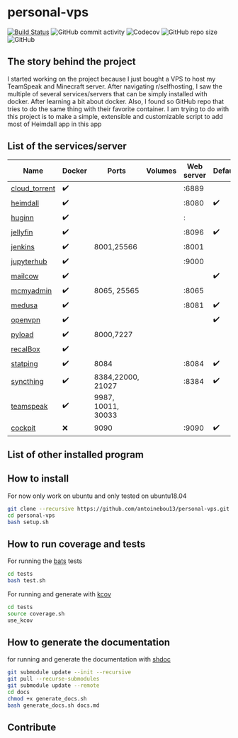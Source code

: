 # personal-vps



[![Build Status](https://travis-ci.com/antoinebou13/personal-vps.svg?token=MUq69udyyqAR24bsXgRq&branch=master)](https://travis-ci.com/antoinebou13/personal-vps)
![GitHub commit activity](https://img.shields.io/github/commit-activity/m/antoinebou13/personal-vps?style=flat)
![Codecov](https://img.shields.io/codecov/c/github/antoinebou13/personal-vps?style=flat&token=FcTtxpEGhF)
![GitHub repo size](https://img.shields.io/github/repo-size/antoinebou13/personal-vps?style=flat)
![GitHub](https://img.shields.io/github/license/antoinebou13/personal-vps?style=flat)



## The story behind the project

I started working on the project because I just bought a VPS to host my TeamSpeak and Minecraft server.
After navigating r/selfhosting, I saw the multiple of several services/servers that can be simply installed with docker.
After learning a bit about docker. Also, I found so GitHub repo that tries to do the same thing with their favorite container.
I am trying to do with this project is to make a simple, extensible and customizable script to add most of Heimdall app in this app

## List of the services/server



| Name                                                                  | Docker | Ports              | Volumes | Web server | Default |
|-----------------------------------------------------------------------|--------|--------------------|---------|------------|---------|
| [cloud_torrent](https://github.com/jpillora/cloud-torrent)            |    ✔️   |                    |         | :6889      |         |
| [heimdall](https://github.com/linuxserver/docker-heimdall)            |    ✔️   |                    |         | :8080      |    ✔️    |
| [huginn](https://github.com/huginn/huginn)                            |    ✔️   |                    |         | :          |         |
| [jellyfin](https://github.com/linuxserver/docker-jellyfin)            |    ✔️   |                    |         | :8096      |    ✔️    |
| [jenkins](https://github.com/jenkinsci/docker)                        |    ✔️   | 8001,25566         |         | :8001      |         |
| [jupyterhub](https://github.com/jupyterhub/jupyterhub)                |    ✔️   |                    |         | :9000      |         |
| [mailcow](https://github.com/mailcow/mailcow-dockerized)              |    ✔️   |                    |         |            |    ✔️    |
| [mcmyadmin](https://github.com/linuxserver-archive/docker-mcmyadmin2) |    ✔️   | 8065, 25565        |         | :8065      |         |
| [medusa](https://github.com/linuxserver/docker-medusa)                |    ✔️   |                    |         | :8081      |    ✔️    |
| [openvpn](https://github.com/kylemanna/docker-openvpn)                |    ✔️   |                    |         |            |    ✔️    |
| [pyload](https://github.com/linuxserver/docker-pyload)                |    ✔️   | 8000,7227          |         |            |         |
| [recalBox](https://github.com/recalbox/recalbox-docker-build)         |    ✔️   |                    |         |            |         |
| [statping](https://github.com/hunterlong/statping)                    |    ✔️   | 8084               |         | :8084      |    ✔️    |
| [syncthing](https://github.com/syncthing/syncthing)                   |    ✔️   | 8384,22000, 21027  |         | :8384      |    ✔️    |
| [teamspeak](https://github.com/solidnerd/docker-teamspeak)            |    ✔️   | 9987, 10011, 30033 |         |            |         |
| [cockpit](https://cockpit-project.org/)                               |    ❌   | 9090               |         | :9090      |    ✔️    |


## List of other installed program

## How to install 

For now only work on ubuntu and only tested on ubuntu18.04

```bash 
git clone --recursive https://github.com/antoinebou13/personal-vps.git
cd personal-vps
bash setup.sh
```


## How to run coverage and tests

For running the [bats](https://github.com/bats-core/bats-core) tests 

```bash
cd tests
bash test.sh
```

For running and generate with [kcov](https://github.com/SimonKagstrom/kcov)
```bash 
cd tests
source coverage.sh
use_kcov
```


## How to generate the documentation
for running and generate the documentation with [shdoc](https://github.com/reconquest/shdoc)
```bash 
git submodule update --init --recursive
git pull --recurse-submodules
git submodule update --remote
cd docs
chmod +x generate_docs.sh
bash generate_docs.sh docs.md

```

## Contribute